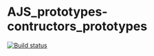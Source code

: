 # AJS_prototypes-contructors_prototypes
 
[![Build status](https://ci.appveyor.com/api/projects/status/dnjinh12k49vvc6m?svg=true)](https://ci.appveyor.com/project/KateGaw/ajs-prototypes-contructors-prototypes)
